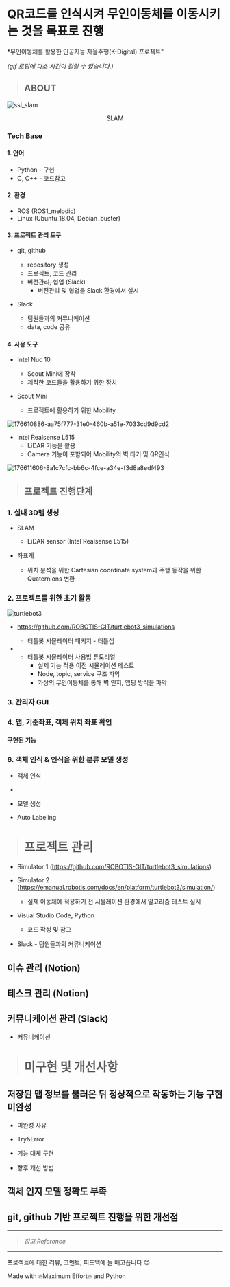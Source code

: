 # QR코드를 인식시켜 무인이동체를 이동시키는 것을 목표로 진행
*무인이동체를 활용한 인공지능 자율주행(K-Digital) 프로젝트"

*(gif 로딩에 다소 시간이 걸릴 수 있습니다.)*

>## ABOUT
![ssl_slam](https://user-images.githubusercontent.com/114387230/212218035-0ad2c0ae-703e-44c8-815f-914bdd07ff20.gif)

</p>
<p align="center">
  SLAM
</p>



### Tech Base


#### 1. 언어
* Python - 구현
* C, C++ - 코드참고

#### 2. 환경
* ROS (ROS1_melodic)
* Linux (Ubuntu_18.04, Debian_buster)


#### 3. 프로젝트 관리 도구
* git, github
  * repository 생성
  * 프로젝트, 코드 관리
  * ~~버전관리, 협업~~ (Slack)
    * 버전관리 및 협업을 Slack 환경에서 실시
    
* Slack
  * 팀원들과의 커뮤니케이션
  * data, code 공유


#### 4. 사용 도구
* Intel Nuc 10
  * Scout Mini에 장착
  * 제작한 코드들을 활용하기 위한 장치
  
  
* Scout Mini
  * 프로젝트에 활용하기 위한 Mobility

![176610886-aa75f777-31e0-460b-a51e-7033cd9d9cd2](https://user-images.githubusercontent.com/114387230/212524406-5d35fcac-543c-43ae-815d-d73e4825e9ce.png)




* Intel Realsense L515
  * LiDAR 기능을 활용
  * Camera 기능이 포함되어 Mobility의 벽 타기 및 QR인식

![176611606-8a1c7cfc-bb6c-4fce-a34e-f3d8a8edf493](https://user-images.githubusercontent.com/114387230/212524370-3d61dd0d-dd90-422f-a7b1-46a323462c0c.png)




>## 프로젝트 진행단계


### 1. 실내 3D맵 생성
* SLAM
  * LiDAR sensor (Intel Realsense L515)




* 좌표계
  * 위치 분석을 위한 Cartesian coordinate system과 주행 동작을 위한 Quaternions 변환



### 2. 프로젝트를 위한 초기 활동
![turtlebot3](https://user-images.githubusercontent.com/114387230/212233522-a1134c47-a621-4170-8344-1892976cc32d.gif)

* https://github.com/ROBOTIS-GIT/turtlebot3_simulations
  * 터틀봇 시뮬레이터 패키지 - 터틀심
  
* 
  * 터틀봇 시뮬레이터 사용법 튜토리얼
    * 실제 기능 적용 이전 시뮬레이션 테스트
    * Node, topic, service 구조 파악
    * 가상의 무인이동체를 통해 벽 인지, 맵핑 방식을 파악


### 3. 관리자 GUI


### 4. 맵, 기준좌표, 객체 위치 좌표 확인
  #### 구현된 기능


### 6. 객체 인식 & 인식을 위한 분류 모델 생성
* 객체 인식
 * 
* 모델 생성

* Auto Labeling




># 프로젝트 관리
* Simulator 1 (https://github.com/ROBOTIS-GIT/turtlebot3_simulations)
* Simulator 2 (https://emanual.robotis.com/docs/en/platform/turtlebot3/simulation/)
  * 실제 이동체에 적용하기 전 시뮬레이션 환경에서 알고리즘 테스트 실시
  
* Visual Studio Code, Python
  * 코드 작성 및 참고
  
* Slack - 팀원들과의 커뮤니케이션




## 이슈 관리 (Notion)




## 테스크 관리 (Notion)




## 커뮤니케이션 관리 (Slack)
* 커뮤니케이션

  


># 미구현 및 개선사항

## 저장된 맵 정보를 불러온 뒤 정상적으로 작동하는 기능 구현 미완성
  * 미완성 사유

  * Try&Error

  * 기능 대체 구현

  * 향후 개선 방법






## 객체 인지 모델 정확도 부족




## git, github 기반 프로젝트 진행을 위한 개선점

    




----------

>*참고 Reference*



----------

프로젝트에 대한 리뷰, 코멘트, 피드백에 늘 배고픕니다 :heart_eyes:

Made with :fire:Maximum Effort:fire: and Python
